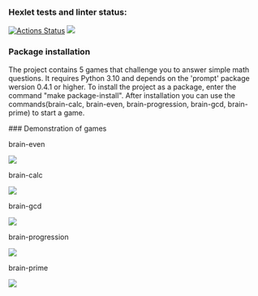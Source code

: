 ### Hexlet tests and linter status:
[![Actions Status](https://github.com/Viktoria-Maltseva/python-project-49/actions/workflows/hexlet-check.yml/badge.svg)](https://github.com/Viktoria-Maltseva/python-project-49/actions)
<a href="https://codeclimate.com/github/codeclimate/codeclimate/maintainability"><img src="https://api.codeclimate.com/v1/badges/a99a88d28ad37a79dbf6/maintainability" /></a>
### Package installation
<p> The project contains 5 games that challenge you to answer simple math questions. It requires Python 3.10 and depends on the 'prompt' package wersion 0.4.1 or higher. To install the project as a package, enter the command "make package-install". After installation you can use the commands(brain-calc, brain-even, brain-progression, brain-gcd, brain-prime) to start a game.<p>
### Demonstration of games
<p> brain-even <p>
<a href="https://asciinema.org/a/82YftBJincvdefbQrVGl2IoOx" target="_blank"><img src="https://asciinema.org/a/82YftBJincvdefbQrVGl2IoOx.svg" /></a>
<p> brain-calc <p>
<a href="https://asciinema.org/a/UUN7v1lULdign6lGN7t1Og79Z" target="_blank"><img src="https://asciinema.org/a/UUN7v1lULdign6lGN7t1Og79Z.svg" /></a>
<p> brain-gcd <p>
<a href="https://asciinema.org/a/OjsdIDM5D01qYYWouQJFskpof" target="_blank"><img src="https://asciinema.org/a/OjsdIDM5D01qYYWouQJFskpof.svg" /></a>
<p> brain-progression <p>
<a href="https://asciinema.org/a/EC5ZvPoKHzRw82ctESHWlnxgp" target="_blank"><img src="https://asciinema.org/a/EC5ZvPoKHzRw82ctESHWlnxgp.svg" /></a>
<p> brain-prime <p>
<a href="https://asciinema.org/a/JK2SIuJtScej7iPsyfN8GQwyA" target="_blank"><img src="https://asciinema.org/a/JK2SIuJtScej7iPsyfN8GQwyA.svg" /></a>
